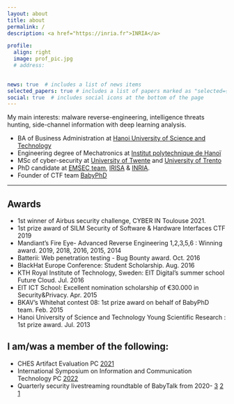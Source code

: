 ```yaml
---
layout: about
title: about
permalink: /
description: <a href="https://inria.fr">INRIA</a>

profile:
  align: right
  image: prof_pic.jpg
  # address:
    

news: true  # includes a list of news items
selected_papers: true # includes a list of papers marked as "selected={true}"
social: true  # includes social icons at the bottom of the page
---
```

My main interests: malware reverse-engineering, intelligence threats hunting, side-channel information with deep learning analysis.

- BA of Business Administration at <a href="https://www.hust.edu.vn/">Hanoi University of Science and Technology</a>
- Engineering degree of Mechatronics at <a href="https://www.hust.edu.vn/">Institut polytechnique de Hanoï</a>
- MSc of cyber-security at <a href="https://www.utwente.nl/">University of Twente</a> and <a href="https://www.unitn.it/">University of Trento</a>
- PhD candidate at <a href = "https://www.irisa.fr/emsec/">EMSEC team</a>, <a href="https://irisa.fr">IRISA</a> & <a href="https://inria.fr">INRIA</a>.
- Founder of CTF team <a href="https://babyphd.net">BabyPhD</a>

---
## Awards

- 1st winner of Airbus security challenge, CYBER IN Toulouse 2021.
- 1st prize award of SILM Security of Software & Hardware Interfaces CTF 2019
- Mandiant’s Fire Eye- Advanced Reverse Engineering 1,2,3,5,6 : Winning award. 2019, 2018, 2016, 2015, 2014
- Batterii: Web penetration testing - Bug Bounty award. Oct. 2016
- BlackHat Europe Conference: Student Scholarship. Aug. 2016
- KTH Royal Institute of Technology, Sweden: EIT Digital’s summer school Future Cloud. Jul. 2016
- EIT ICT School: Excellent nomination scholarship of €30.000 in Security&Privacy. Apr. 2015
- BKAV’s Whitehat contest 08: 1st prize award on behalf of BabyPhD team. Feb. 2015
- Hanoi University of Science and Technology Young Scientific Research : 1st prize award. Jul. 2013

## I am/was a member of the following:
- CHES Artifact Evaluation PC [2021](https://ches.iacr.org/2021/artifacts.php)
- International Symposium on Information and Communication Technology PC [2022](https://soict.org/)
- Quarterly security livestreaming roundtable of BabyTalk from 2020- [3](https://www.youtube.com/watch?v=DDxRn3CNdeQ) [2](https://www.youtube.com/watch?v=7gE_9P0CDUk) [1](https://www.youtube.com/watch?v=rMevp_WBY88)



<!---
[//]: <> (Write your biography here. Tell the world about yourself. Link to your favorite [subreddit](http://reddit.com){:target="\_blank"}. You can put a picture in, too. The code is already in, just name your picture `prof_pic.jpg` and put it in the `img/` folder.

Put your address / P.O. box / other info right below your picture. You can also disable any these elements by editing `profile` property of the YAML header of your `_pages/about.md`. Edit `_bibliography/papers.bib` and Jekyll will render your [publications page](/al-folio/publications/) automatically.

Link to your social media connections, too. This theme is set up to use [Font Awesome icons](http://fortawesome.github.io/Font-Awesome/){:target="\_blank"} and [Academicons](https://jpswalsh.github.io/academicons/){:target="\_blank"}, like the ones below. Add your Facebook, Twitter, LinkedIn, Google Scholar, or just disable all of them.
)
-->